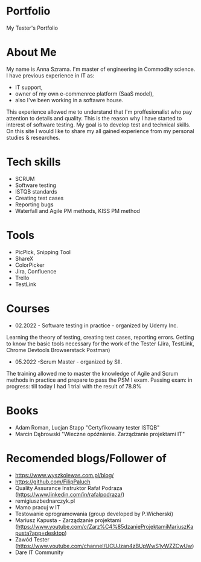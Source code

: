# Portfolio
My Tester's Portfolio
# About Me
My name is Anna Szrama. I'm master of engineering in Commodity science. I have previous experience in IT as: 
* IT support, 
* owner of my own e-commenrce platform (SaaS model), 
* also I've been working in a softawre house. 

This experience allowed me to understand that I'm proffesionalist who pay attention to details and quality. This is the reason why I have started to interest of software testing. My goal is to develop test and technical skills. On this site I would like to share my all gained experience from my personal studies & researches.
# Tech skills
* SCRUM
* Software testing
* ISTQB standards
* Creating test cases
* Reporting bugs
* Waterfall and Agile PM methods, KISS PM method
# Tools
* PicPick, Snipping Tool
* ShareX
* ColorPicker
* Jira, Confluence
* Trello
* TestLink
# Courses
* 02.2022 - Software testing in practice - organized by Udemy Inc. 

Learning the theory of testing, creating test cases, reporting errors. Getting to know the basic tools necessary for the work of the Tester (Jira, TestLink, Chrome Devtools Browserstack Postman)
* 05.2022 -Scrum Master - organized by SII. 

The training allowed me to master the knowledge of Agile and Scrum methods in practice and prepare to pass the PSM I exam.
 Passing exam: in progress: till today I had 1 trial with the result of 78.8%
 # Books
 * Adam Roman, Lucjan Stapp "Certyfikowany tester ISTQB"
 * Marcin Dąbrowski "Wieczne opóźnienie. Zarządzanie projektami IT"
 # Recomended blogs/Follower of
 * https://www.wyszkolewas.com.pl/blog/
 * https://github.com/FilipPaluch
 * Quality Assurance Instruktor Rafał Podraza (https://www.linkedin.com/in/rafalpodraza/)
 * remigiuszbednarczyk.pl
 * Mamo pracuj w IT
 * Testowanie oprogramowania (group developed by P.Wicherski)
 * Mariusz Kapusta - Zarządzanie projektami (https://www.youtube.com/c/Zarz%C4%85dzanieProjektamiMariuszKapusta?app=desktop)
 * Zawód Tester (https://www.youtube.com/channel/UCUJzan4zBUpWwS1yWZZCwUw)
 * Dare IT Community
